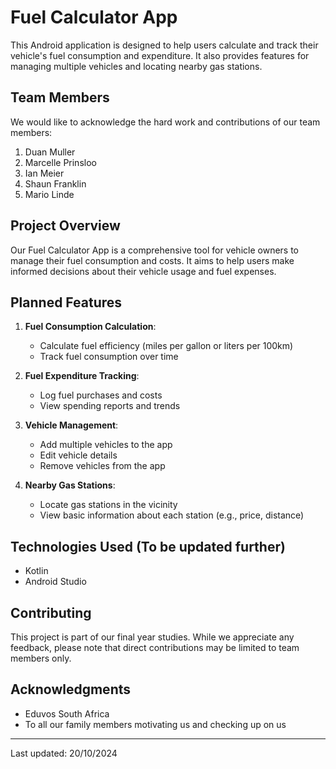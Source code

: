 # Fuel Calculator App

This Android application is designed to help users calculate and track their vehicle's fuel consumption and expenditure. It also provides features for managing multiple vehicles and locating nearby gas stations.

## Team Members

We would like to acknowledge the hard work and contributions of our team members:

1. Duan Muller
2. Marcelle Prinsloo
3. Ian Meier
4. Shaun Franklin
5. Mario Linde

## Project Overview

Our Fuel Calculator App is a comprehensive tool for vehicle owners to manage their fuel consumption and costs. It aims to help users make informed decisions about their vehicle usage and fuel expenses.

## Planned Features

1. **Fuel Consumption Calculation**: 
   - Calculate fuel efficiency (miles per gallon or liters per 100km)
   - Track fuel consumption over time

2. **Fuel Expenditure Tracking**:
   - Log fuel purchases and costs
   - View spending reports and trends

3. **Vehicle Management**:
   - Add multiple vehicles to the app
   - Edit vehicle details
   - Remove vehicles from the app

4. **Nearby Gas Stations**:
   - Locate gas stations in the vicinity
   - View basic information about each station (e.g., price, distance)

## Technologies Used (To be updated further)

- Kotlin
- Android Studio

## Contributing

This project is part of our final year studies. While we appreciate any feedback, please note that direct contributions may be limited to team members only.

## Acknowledgments

- Eduvos South Africa
- To all our family members motivating us and checking up on us

---

Last updated: 20/10/2024
